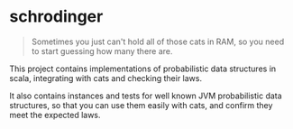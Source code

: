 # schrodinger

> Sometimes you just can't hold all of those cats in RAM, so you need to start guessing how many there are.

This project contains implementations of probabilistic data structures in scala, integrating with cats and checking their laws.

It also contains instances and tests for well known JVM probabilistic data structures, so that you can use them easily with cats, and confirm they meet the expected laws.


